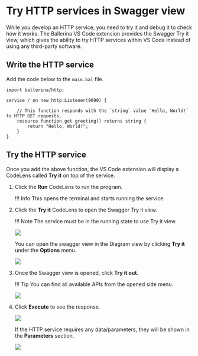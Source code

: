 # Try HTTP services in Swagger view

While you develop an HTTP service, you need to try it and debug it to check how it works. The Ballerina VS Code extension provides the Swagger Try it view, which gives the ability to try HTTP services within VS Code instead of using any third-party software.

## Write the HTTP service

Add the code below to the `main.bal` file.

```ballerina
import ballerina/http;

service / on new http:Listener(9090) {

    // This function responds with the `string` value `Hello, World!` to HTTP GET requests.
    resource function get greeting() returns string {
        return "Hello, World!";
    }
}    
```

## Try the HTTP service

Once you add the above function, the VS Code extension will display a CodeLens called **Try it** on top of the service.

1. Click the **Run** CodeLens to run the program. 
    
    !!! Info
        This opens the terminal and starts running the service.

2. Click the **Try it** CodeLens to open the Swagger Try it view.

    !!! Note
        The service must be in the running state to use Try it view.

    <img src="https://wso2.com/ballerina/vscode/docs/img/build-and-try/try-http-services/swagger-codelenses.png" class="cInlineImage-full"/>

    You can open the swagger view in the Diagram view by clicking **Try it** under the **Options** menu.
    
    <img src="https://wso2.com/ballerina/vscode/docs/img/build-and-try/try-http-services/tryit-button.png" class="cInlineImage-full"/>

3. Once the Swagger view is opened, click **Try it out**.

    !!! Tip 
        You can find all available APIs from the opened side menu.

    <img src="https://wso2.com/ballerina/vscode/docs/img/build-and-try/try-http-services/swagger-view-tryit-btn.png" class="cInlineImage-full"/>

4. Click **Execute** to see the response.

    <img src="https://wso2.com/ballerina/vscode/docs/img/build-and-try/try-http-services/swagger-view-response.png" class="cInlineImage-half"/>

    If the HTTP service requires any data/parameters, they will be shown in the **Parameters** section.
    
    <img src="https://wso2.com/ballerina/vscode/docs/img/build-and-try/try-http-services/swagger-view-parameters.png" class="cInlineImage-half"/>
